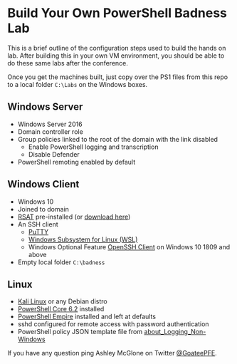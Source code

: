 # Build Your Own PowerShell Badness Lab

This is a brief outline of the configuration steps used to build the hands on lab.
After building this in your own VM environment, you should be able to do these same labs after the conference.

Once you get the machines built, just copy over the PS1 files from this repo to a local folder `C:\Labs` on the Windows boxes.

## Windows Server
- Windows Server 2016
- Domain controller role
- Group policies linked to the root of the domain with the link disabled
    - Enable PowerShell logging and transcription
    - Disable Defender
- PowerShell remoting enabled by default

## Windows Client
- Windows 10
- Joined to domain
- [RSAT](https://docs.microsoft.com/en-us/windows-server/remote/remote-server-administration-tools) pre-installed (or [download here](https://www.microsoft.com/en-us/download/details.aspx?id=45520))
- An SSH client
    - [PuTTY](https://putty.org)
    - [Windows Subsystem for Linux (WSL)](https://docs.microsoft.com/en-us/windows/wsl/install-win10)
    - Windows Optional Feature [OpenSSH Client](https://docs.microsoft.com/en-us/windows-server/administration/openssh/openssh_install_firstuse) on Windows 10 1809 and above
- Empty local folder `C:\badness`

## Linux
- [Kali Linux](https://www.kali.org/) or any Debian distro
- [PowerShell Core 6.2](https://github.com/powershell/powershell) installed
- [PowerShell Empire](http://www.powershellempire.com/) installed and left at defaults
- sshd configured for remote access with password authentication
- PowerShell policy JSON template file from [about_Logging_Non-Windows](https://docs.microsoft.com/en-us/powershell/module/microsoft.powershell.core/about/about_logging_non-windows?view=powershell-6#configuring-logging-on-non-windows-system)

If you have any question ping Ashley McGlone on Twitter [@GoateePFE](https://twitter.com/goateepfe).